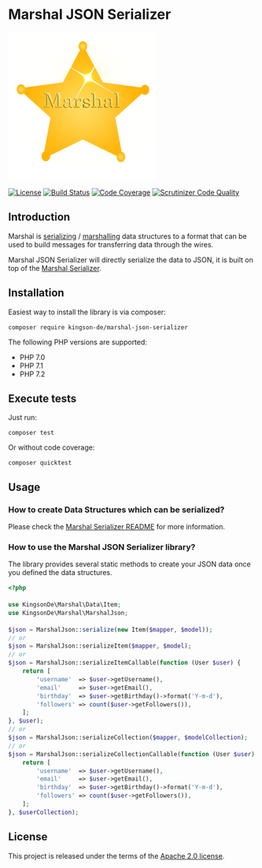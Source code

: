 # Marshal JSON Serializer

![Marshal Serializer logo](https://raw.githubusercontent.com/Kingson-de/marshal-serializer/master/marshal.png "Marshal Serializer")

[![License](https://img.shields.io/badge/License-Apache%202.0-blue.svg)](https://github.com/Kingson-de/marshal-json-serializer/blob/master/LICENSE)
[![Build Status](https://travis-ci.org/Kingson-de/marshal-json-serializer.svg?branch=master)](https://travis-ci.org/Kingson-de/marshal-json-serializer)
[![Code Coverage](https://scrutinizer-ci.com/g/Kingson-de/marshal-json-serializer/badges/coverage.png?b=master)](https://scrutinizer-ci.com/g/Kingson-de/marshal-json-serializer/?branch=master)
[![Scrutinizer Code Quality](https://scrutinizer-ci.com/g/Kingson-de/marshal-json-serializer/badges/quality-score.png?b=master)](https://scrutinizer-ci.com/g/Kingson-de/marshal-json-serializer/?branch=master)

## Introduction

Marshal is [serializing](https://en.wikipedia.org/wiki/Serialization) / [marshalling](https://en.wikipedia.org/wiki/Marshalling_(computer_science)) data structures to a format that can be used to build messages for transferring data through the wires.

Marshal JSON Serializer will directly serialize the data to JSON, it is built on top of the [Marshal Serializer](https://github.com/Kingson-de/marshal-serializer).

## Installation

Easiest way to install the library is via composer:
```
composer require kingson-de/marshal-json-serializer
```

The following PHP versions are supported:
* PHP 7.0
* PHP 7.1
* PHP 7.2

## Execute tests
Just run:
```
composer test
```

Or without code coverage:
```
composer quicktest
```

## Usage

### How to create Data Structures which can be serialized?

Please check the [Marshal Serializer README](https://github.com/Kingson-de/marshal-serializer/blob/master/README.md) for more information.

### How to use the Marshal JSON Serializer library?

The library provides several static methods to create your JSON data once you defined the data structures.

```php
<?php

use KingsonDe\Marshal\Data\Item;
use KingsonDe\Marshal\MarshalJson;

$json = MarshalJson::serialize(new Item($mapper, $model));
// or
$json = MarshalJson::serializeItem($mapper, $model);
// or
$json = MarshalJson::serializeItemCallable(function (User $user) {
    return [
        'username'  => $user->getUsername(),
        'email'     => $user->getEmail(),
        'birthday'  => $user->getBirthday()->format('Y-m-d'),
        'followers' => count($user->getFollowers()),
    ];
}, $user);
// or
$json = MarshalJson::serializeCollection($mapper, $modelCollection);
// or 
$json = MarshalJson::serializeCollectionCallable(function (User $user) {
    return [
        'username'  => $user->getUsername(),
        'email'     => $user->getEmail(),
        'birthday'  => $user->getBirthday()->format('Y-m-d'),
        'followers' => count($user->getFollowers()),
    ];
}, $userCollection);
```

## License

This project is released under the terms of the [Apache 2.0 license](https://github.com/Kingson-de/marshal-json-serializer/blob/master/LICENSE).
